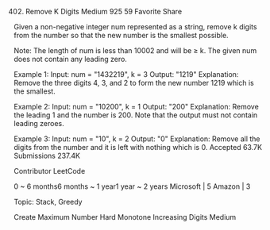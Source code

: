402. Remove K Digits
Medium 925 59 Favorite Share

Given a non-negative integer num represented as a string, remove k digits from the number so that the new number is the smallest possible.

Note:
The length of num is less than 10002 and will be ≥ k.
The given num does not contain any leading zero.

Example 1:
Input: num = "1432219", k = 3
Output: "1219"
Explanation: Remove the three digits 4, 3, and 2 to form the new number 1219 which is the smallest.

Example 2:
Input: num = "10200", k = 1
Output: "200"
Explanation: Remove the leading 1 and the number is 200. Note that the output must not contain leading zeroes.

Example 3:
Input: num = "10", k = 2
Output: "0"
Explanation: Remove all the digits from the number and it is left with nothing which is 0.
Accepted 63.7K
Submissions 237.4K

Contributor LeetCode

0 ~ 6 months6 months ~ 1 year1 year ~ 2 years
Microsoft | 5 Amazon | 3

Topic: Stack, Greedy

Create Maximum Number Hard
Monotone Increasing Digits Medium

